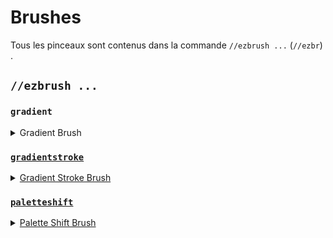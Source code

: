 # Brushes

Tous les pinceaux sont contenus dans la commande `//ezbrush ...` (`//ezbr`) .



## `//ezbrush ...`

### `gradient`

<details>

<summary>Gradient Brush</summary>

**`//ezbr gradient <palette> [radius] [interpolation] [strength] [-av] [-n <noise>] [-z <scale>] [-d <distanceFunction>]`**

le `gradient` pinceau vous permet de définir d'abord un plan en sélectionnant 2 points, vous pouvez ensuite peindre avec votre dégradé avec des blocs choisis en fonction de la distance le long de ce plan.

**<u>Clic gauche pour démarrer un plan sur votre bloc cible.**\
**<u>Furtif + clic gauche</u> to start a plane at the player positionpour démarrer un plan à la position du joueur.**\
**<u>Clic droit </u>  pour définir la fin du plan sur votre bloc cible OU peindre des blocs de palette si le plan est défini.**\
**<u>Furtif + clic droit</u>  pour définir la fin du plan sur la position du joueur OU peindre des blocs de palette si le plan est défini.**\
**<u>Échanger les mains (touche F par défaut)</u> pour basculer entre les dégradés actifs GLOBAL et PER_ITEM**

* **Palette**:  spécifie la palette à utiliser pour le dégradé.
* **Rayon** (par défaut: 8):définit le rayon du pinceau.
* **Interpolation** (par défaut: NONE): détermine le type d’interpolation utilisé dans la transition de gradient.
* **Force** (par défaut: 0.5): ajuste la force de l'interpolation, avec une plage normale de 0 à 1.
* **-a**: Lorsqu'il est activé, permet au gradient de remplacer les blocs d'air.
* **-v**: Désactive l'intégration de WorldEditCUI.
* **-n \<noise>** (par défaut: `White()`): ajoute un champ de noise sous-jacent à l’effet de dégradé.
* **-z \<scale>** (par défaut: 1): modifie l'échelle du noise.
* **-d \<distanceFunction>** (par défaut: NONE): définit le mode de distance en modifiant le pinceau pour qu'il fonctionne en fonction de la distance par rapport au bloc initial avec la fonction de distance donnée.

</details>

### `gradientstroke`

<details>

<summary>Gradient Stroke Brush</summary>

**`//ezbr gradientstroke <palette> [radius] [interpolation] [strength] [-adv] [-n <noise>] [-z <scale>]`**

le `gradientstroke`pinceau permet d'appliquer un dégradé le long d'un tracé (trait) défini par la sélection de points.

**<u>Left Click</u> pour ajouter des points**\
**<u>Sneak + Left Click</u> pour supprimer le dernier point**\
**<u>Right Click</u> pour confirmer et placer le trait de dégradé**\
**<u>Sneak + Right Click</u>  pour effacer tous les points**\
**<u>Swap Hands (par défaut F key)</u>pour basculer entre les dégradés actifs GLOBAL et PER_ITEM**

* **Palette**: spécifie le motif de bloc pour le dégradé.
* **Radius** (par défaut: 8):  définit le rayon du pinceau.
* **Interpolation** (par défaut: LINÉAIRE): détermine le type d’interpolation utilisé dans la transition de gradient.
* **Force** (par défaut: 0.5): ajuste la force de l'interpolation, avec une plage normale de 0 à 1.
* **-a**:  Lorsqu'il est activé, permet au gradient de remplacer les blocs d'air.
* **-d**: Active le mode « distance au centre » qui applique le dégradé en fonction de la distance au milieu de la ligne de trait au lieu de la distance le long du trait.
* **-v**: Désactive l'intégration de WorldEditCUI.
* **-n \<noise>** (par défaut: `White()`): ajoute un champ de noise sous-jacent à l’effet de dégradé.
* **-z \<scale>** (par défaut: 1): modifie l'échelle du noise.

</details>

### `paletteshift`

<details>

<summary>Palette Shift Brush</summary>

**`//ezbr paletteshift <palette> [radius] [shift]`**

Remplace les blocs correspondant à la palette par des blocs de palette décalés de la valeur donnée.\
Par exemple, une valeur de décalage de 2 remplacera toutes les instances du premier bloc de palette par le troisième.

* **Palette**:  spécifie le motif de bloc pour le dégradé.
* **Radius** (par défaut: 8): définit le rayon du pinceau.
* **Shift** (par défaut: 1): la quantité selon laquelle les blocs doivent être décalés dans la palette

</details>
